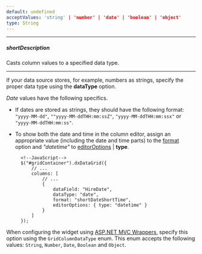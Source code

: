 ```yaml
---
default: undefined
acceptValues: 'string' | 'number' | 'date' | 'boolean' | 'object'
type: String
---
```

---
##### shortDescription
Casts column values to a specified data type.

---
If your data source stores, for example, numbers as strings, specify the proper data type using the **dataType** option.
 
*Date* values have the following specifics.

- If dates are stored as strings, they should have the following format: `"yyyy-MM-dd"`, `""yyyy-MM-ddTHH:mm:ssZ"`, `"yyyy-MM-ddTHH:mm:ssx"` or `"yyyy-MM-ddTHH:mm:ss"`.
- To show both the date and time in the column editor, assign an appropriate value (including the date and time parts) to the [format](/api-reference/10%20UI%20Widgets/dxDataGrid/1%20Configuration/columns/format.md '/Documentation/ApiReference/UI_Widgets/dxDataGrid/Configuration/columns/#format') option and *"datetime"* to [editorOptions](/api-reference/10%20UI%20Widgets/dxDataGrid/1%20Configuration/columns/editorOptions.md '/Documentation/ApiReference/UI_Widgets/dxDataGrid/Configuration/columns/#editorOptions') | **type**.

        <!--JavaScript-->
        $("#gridContainer").dxDataGrid({
            // ...
            columns: [
                // ...
                {
                    dataField: "HireDate",
                    dataType: "date",
                    format: "shortDateShortTime",
                    editorOptions: { type: "datetime" }
                }
            ]
        });

When configuring the widget using [ASP.NET MVC Wrappers](/concepts/35%20ASP.NET%20MVC%20Wrappers/20%20Fundamentals '/Documentation/Guide/ASP.NET_MVC_Wrappers/Fundamentals/'), specify this option using the `GridColumnDataType` enum. This enum accepts the following values: `String`, `Number`, `Date`, `Boolean` and `Object`.